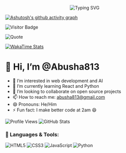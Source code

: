 <p align="center">
  <img src="https://readme-typing-svg.herokuapp.com?font=Fira+Code&size=25&pause=1000&color=F70000&center=true&vCenter=true&width=435&lines=Hi+I'm+Abush-Bayelign;Welcome+to+my+GitHub+profile!" alt="Typing SVG" />
</p>


[![Ashutosh's github activity graph](https://github-readme-activity-graph.vercel.app/graph?username=Abusha813&bg_color=0d1117&color=ffffff&line=00b3ff&point=ffffff&area=true&hide_border=true)](https://github.com/ashutosh00710/github-readme-activity-graph)

![Visitor Badge](https://visitcount.itsvg.in/api?id=Abusha813&label=Profile%20Views&color=12&icon=5&pretty=true)


![Quote](https://quotes-github-readme.vercel.app/api?type=horizontal&theme=tokyonight)

<!-- WakaTime Stats -->
<!-- Replace YOUR_USERNAME with your WakaTime username -->
<!-- Requires linking your GitHub and WakaTime accounts -->
<!-- Sign up first at https://wakatime.com -->
[![WakaTime Stats](https://github-readme-stats.vercel.app/api/wakatime?username=YOUR_USERNAME&theme=radical)](https://wakatime.com/)


# 👋 Hi, I’m @Abusha813

- 👀 I’m interested in web development and AI
- 🌱 I’m currently learning React and Python
- 💞️ I’m looking to collaborate on open source projects
- 📫 How to reach me: abusha813@gmail.com
- 😄 Pronouns: He/Him
- ⚡ Fun fact: I make better code at 2am 😄

![Profile Views](https://komarev.com/ghpvc/?username=Abusha813&color=blue)
![GitHub Stats](https://github-readme-stats.vercel.app/api?username=Abusha813&show_icons=true&theme=radical)

### 🚀 Languages & Tools:
![HTML5](https://img.shields.io/badge/html5-%23E34F26.svg?&logo=html5&logoColor=white)
![CSS3](https://img.shields.io/badge/css3-%231572B6.svg?&logo=css3&logoColor=white)
![JavaScript](https://img.shields.io/badge/javascript-%23323330.svg?&logo=javascript&logoColor=%23F7DF1E)
![Python](https://img.shields.io/badge/python-%233776AB.svg?&logo=python&logoColor=white)




